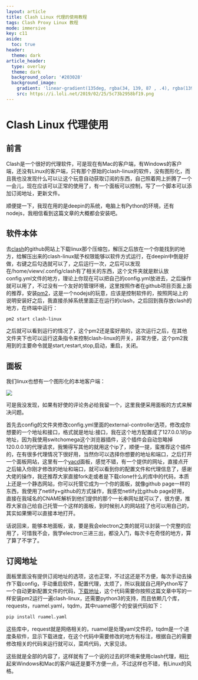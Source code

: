 ```yaml
---
layout: article
title: Clash Linux 代理的使用教程
tags: Clash Proxy Linux 教程
mode: immersive
key: c11
aside:
  toc: true
header:
  theme: dark
article_header:
  type: overlay
  theme: dark
  background_color: '#203028'
  background_image:
    gradient: 'linear-gradient(135deg, rgba(34, 139, 87 , .4), rgba(139, 34, 139, .4))'
    src: https://i.loli.net/2019/02/25/5c73b2958bf19.png
---
```


# Clash Linux 代理使用

## 前言

Clash是一个很好的代理软件，可是现在有Mac的客户端，有Windows的客户端，还没有Linux的客户端，只有那个原始的clash-linux的软件，没有图形化，而且我也没发现什么可以让这个玩意自动获取订阅的东西，自己照着网上折腾了一个一会儿，现在应该可以正常的使用了，有一个面板可以控制，写了一个脚本可以添加订阅地址，更新文件。

顺便提一下，我现在用的是deepin的系统，电脑上有Python的环境，还有nodejs，我相信看到这篇文章的大概都会安装吧。

## 软件本体

去[clash](https://github.com/Dreamacro/clash/releases)的github网站上下载linux那个压缩包，解压之后放在一个你能找到的地方，给解压出来的clash-linux赋予权限能够以软件方式运行，在deepin中倒是好做，右键之后勾选就可以了，之后运行一次，之后可以发现在/home/viewv/.config/clash有了相关的东西，这个文件夹就是默认放config.yml文件的地方，理论上你现在可以把自己的config.yml放进去，之后操作就可以用了，不过没有一个友好的管理环境，这里按照作者在github项目页面上面的推荐，安装[pm2](https://github.com/Unitech/pm2)，这是一个nodejs的玩意，应该是控制软件的，按照网站上的说明安装好之后，我直接杀掉系统里面正在运行的clash，之后回到我存放clash的地方，在终端中运行：

```bash
pm2 start clash-linux
```

之后就可以看到运行的情况了，这个pm2还是蛮好用的，这次运行之后，在其他文件夹下也可以运行这条指令来控制clash-linux的开关，非常方便，这个pm2我用到的主要命令就是start,restart,stop,启动，重启，关闭。

## 面板

我们linux也想有一个图形化的本地客户端：

![](https://i.loli.net/2019/02/25/5c73b170af1ec.jpg)

可是我没发现，如果有好使的评论务必给我留一个，这里我便采用面板的方式来解决问题。

首先去config的文件夹修改config.yml里面的external-controller选项，修改成你想要的一个地址和接口，格式就是地址:接口，我在这个地方配置成了127.0.0.1的ip地址，因为我使用switchomega这个浏览器插件，这个插件会自动忽略掉120.0.0.1的代理请求，我懒得写其他的就用这个ip了，顺便一提，蛮推荐这个插件的，在有很多代理情况下很好用，当然你可以选择你想要的地址和端口，之后打开一个面板网站，这里有一个[yacd](https://github.com/haishanh/yacd)面板，感觉不错，有一个提供的网址，直接点开之后输入你刚才修改的地址和端口，就可以看到你的配置文件和代理信息了，感谢大佬的操作，我还推荐大家直接fork走或者是下载clone什么的库中的代码，本质上还是一个静态网站，你可以托管它成为一个你的面板，就像github page一样的东西，我使用了netlify+github的方式操作，我感觉netlify比github page好用，直接在我域名的CNAME解析到他们提供的那个一长串网址就可以了，很方便，推荐大家自己给自己托管一个这样的面板，到时候别人的网站挂了也可以用自己的，其实如果懒可以直接本地打开。

话说回来，能够本地面板，诶，要是我会electron之类的就可以封装一个完整的应用了，可惜我不会，我学electron三进三出，都没入门，每次卡在奇怪的地方，算了算了不学了。

## 订阅地址

面板里面没有提供订阅地址的选项，这也正常，不过这还是不方便，每次手动去操作下载config，手动重启软件，配置代理，太烦了，所以我就自己用Python写了一个自动更新配置文件的代码，[下载地址](https://www.jianguoyun.com/p/Df6xCF0QivupBxiQkJsB)，这个代码需要你按照这篇文章中写的一样安装pm2运行一遍clash-linux，还需要python3的支持，而且依赖几个库，requests，ruamel.yaml，tqdm，其中ruamel那个的安装代码如下：

```bash
pip install ruamel.yaml
```

这些库中，request就是网络相关的，ruamel是处理yaml文件的，tqdm是一个进度条软件，显示下载进度，在这个代码中需要修改的地方有标注，根据自己的需要修改相关的代码来运行就可以，菜鸡代码，大家见谅。

这些就是全部的内容了，这样就有了一个说的过去的环境来使用clash代理，相比起来Windows和Mac的客户端还是要不方便一点，不过这样也不错，有Linux的风格。